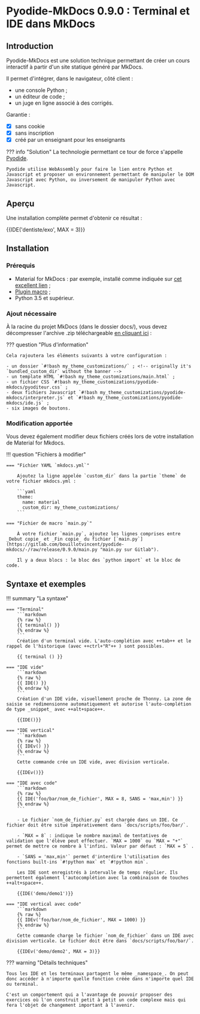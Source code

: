 # Pyodide-MkDocs 0.9.0 : Terminal et IDE dans MkDocs

## Introduction

Pyodide-MkDocs est une solution technique permettant de créer un cours interactif à partir d'un site statique généré par MkDocs. 

Il permet d'intégrer, dans le navigateur, côté client :

- une console Python ;
- un éditeur de code ;
- un juge en ligne associé à des corrigés.

Garantie :

- [x] sans cookie
- [x] sans inscription
- [x] créé par un enseignant pour les enseignants

??? info "Solution"
    La technologie permettant ce tour de force s'appelle [Pyodide](https://pyodide.org/en/stable/ "Pyodide, Python with the scientific stack, compiled to WebAssembly").
    
    Pyodide utilise WebAssembly pour faire le lien entre Python et Javascript et proposer un environnement permettant de manipuler le DOM Javascript avec Python, ou inversement de manipuler Python avec Javascript.

## Aperçu

Une installation complète permet d'obtenir ce résultat :

{{IDE('dentiste/exo', MAX = 3)}}

<!--## Démarrage rapide

Vous ne connaissez rien à MkDocs et vous souhaitez vous y mettre ? Des mots comme `yaml`, `javascript`, `Pyodide` ou templates `Jinja` vous font peur ? 

Commencez en douceur en partant d'un repo MkDocs aux dernières normes en vigueur : clonez le [répertoire Git](https://gitlab.com/ens-fr/exp2) !-->

## Installation

### Prérequis

- Material for MkDocs : par exemple, installé comme indiquée sur [cet excellent lien](https://ens-fr.gitlab.io/mkdocs/) ;
- [Plugin macro](https://mkdocs-macros-plugin.readthedocs.io/en/latest/) ;
- Python 3.5 et supérieur.

### Ajout nécessaire

À la racine du projet MkDocs (dans le dossier docs/), vous devez décompresser l'archive .zip téléchargeable [en cliquant ici](../my_theme_customizations.zip) :

??? question "Plus d'information"

    Cela rajoutera les éléments suivants à votre configuration :

    - un dossier `#!bash my_theme_customizations/` ; <!-- originally it's `bundled_custom_dir` without the banner -->
    - un template HTML `#!bash my_theme_customizations/main.html` ;
    - un fichier CSS `#!bash my_theme_customizations/pyodide-mkdocs/pyoditeur.css` ;
    - deux fichiers Javascript `#!bash my_theme_customizations/pyodide-mkdocs/interpreter.js` et `#!bash my_theme_customizations/pyodide-mkdocs/ide.js` ;
    - six images de boutons.

### Modification apportée

Vous devez également modifier deux fichiers créés lors de votre installation de Material for Mkdocs.

!!! question  "Fichiers à modifier"

    === "Fichier YAML `mkdocs.yml`"

        Ajoutez la ligne appelée `custom_dir` dans la partie `theme` de votre fichier mkdocs.yml :

        ```yaml
        theme:
          name: material
          custom_dir: my_theme_customizations/
        ```

    === "Fichier de macro `main.py`"

        À votre fichier `main.py`, ajoutez les lignes comprises entre _Debut copie_ et _Fin copie_ du fichier [`main.py`](https://gitlab.com/bouillotvincent/pyodide-mkdocs/-/raw/release/0.9.0/main.py "main.py sur Gitlab"). 

        Il y a deux blocs : le bloc des `python import` et le bloc de code.

## Syntaxe et exemples

!!! summary "La syntaxe"

    === "Terminal"
        ```markdown
        {% raw %}
        {{ terminal() }}
        {% endraw %}
        ```
        Création d'un terminal vide. L'auto-complétion avec ++tab++ et le rappel de l'historique (avec ++ctrl+"R"++ ) sont possibles.

        {{ terminal () }}

    === "IDE vide"
        ```markdown
        {% raw %}
        {{ IDE() }}
        {% endraw %}
        ```
        Création d'un IDE vide, visuellement proche de Thonny. La zone de saisie se redimensionne automatiquement et autorise l'auto-complétion de type _snippet_ avec ++alt+space++.

        {{IDE()}}

    === "IDE vertical"
        ```markdown
        {% raw %}
        {{ IDEv() }}
        {% endraw %}
        ```
        Cette commande crée un IDE vide, avec division verticale. 

        {{IDEv()}}

    === "IDE avec code"
        ```markdown
        {% raw %}
        {{ IDE('foo/bar/nom_de_fichier', MAX = 8, SANS = 'max,min') }}
        {% endraw %}
        ```
        
        - Le fichier `nom_de_fichier.py` est chargée dans un IDE. Ce fichier doit être situé impérativement dans `docs/scripts/foo/bar/`. 
    
        - `MAX = 8` : indique le nombre maximal de tentatives de validation que l'élève peut effectuer. `MAX = 1000` ou `MAX = "+"` permet de mettre ce nombre à l'infini. Valeur par défaut : `MAX = 5` .

        - `SANS = 'max,min'` permet d'interdire l'utilisation des fonctions built-ins `#!python max` et `#!python min`.

        Les IDE sont enregistrés à intervalle de temps régulier. Ils permettent également l'autocomplétion avec la combinaison de touches ++alt+space++.

        {{IDE('demo/demo1')}}

    === "IDE vertical avec code"
        ```markdown
        {% raw %}
        {{ IDEv('foo/bar/nom_de_fichier', MAX = 1000) }}
        {% endraw %}
        ```
        Cette commande charge le fichier `nom_de_fichier` dans un IDE avec division verticale. Le fichier doit être dans `docs/scripts/foo/bar/`.       

        {{IDEv('demo/demo2', MAX = 3)}}
 

??? warning "Détails techniques"

    Tous les IDE et les terminaux partagent le même _namespace_. On peut donc accéder à n'importe quelle fonction créée dans n'importe quel IDE ou terminal. 
    
    C'est un comportement qui a l'avantage de pouvoir proposer des exercices où l'on construit petit à petit un code complexe mais qui fera l'objet de changement important à l'avenir.